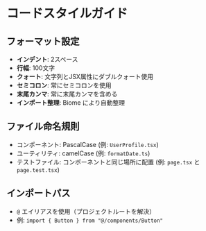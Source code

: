 # コードスタイルガイド

## フォーマット設定
- **インデント**: 2スペース
- **行幅**: 100文字
- **クォート**: 文字列とJSX属性にダブルクォート使用
- **セミコロン**: 常にセミコロンを使用
- **末尾カンマ**: 常に末尾カンマを含める
- **インポート整理**: Biome により自動整理

## ファイル命名規則
- コンポーネント: PascalCase (例: `UserProfile.tsx`)
- ユーティリティ: camelCase (例: `formatDate.ts`)
- テストファイル: コンポーネントと同じ場所に配置 (例: `page.tsx` と `page.test.tsx`)

## インポートパス
- `@` エイリアスを使用（プロジェクトルートを解決）
- 例: `import { Button } from "@/components/Button"`